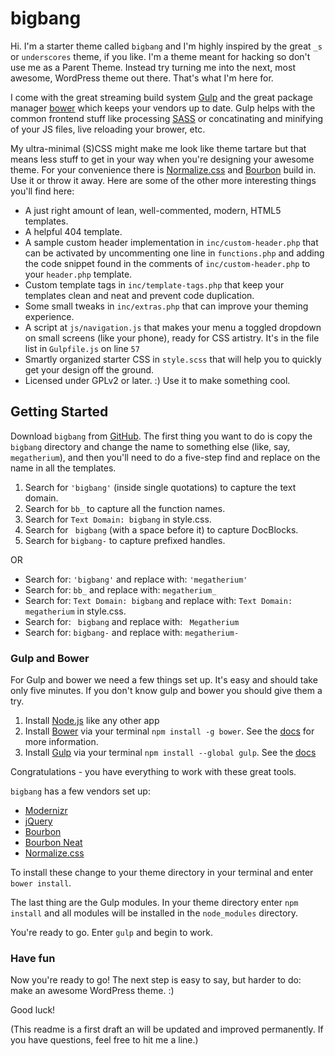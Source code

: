 # bigbang

Hi. I'm a starter theme called `bigbang` and I'm highly inspired by the great `_s` or `underscores` theme, if you like. I'm a theme meant for hacking so don't use me as a Parent Theme. Instead try turning me into the next, most awesome, WordPress theme out there. That's what I'm here for.

I come with the great streaming build system [Gulp](http://gulpjs.com) and the great package manager [bower](http://bower.io) which keeps your vendors up to date. Gulp helps with the common frontend stuff like processing [SASS](http://sass-lang.com) or concatinating and minifying of your JS files, live reloading your brower, etc.

My ultra-minimal (S)CSS might make me look like theme tartare but that means less stuff to get in your way when you're designing your awesome theme. For your convenience there is [Normalize.css](http://necolas.github.io/normalize.css/) and [Bourbon](http://bourbon.io) build in. Use it or throw it away. Here are some of the other more interesting things you'll find here:

* A just right amount of lean, well-commented, modern, HTML5 templates.
* A helpful 404 template.
* A sample custom header implementation in `inc/custom-header.php` that can be activated by uncommenting one line in `functions.php` and adding the code snippet found in the comments of `inc/custom-header.php` to your `header.php` template.
* Custom template tags in `inc/template-tags.php` that keep your templates clean and neat and prevent code duplication.
* Some small tweaks in `inc/extras.php` that can improve your theming experience.
* A script at `js/navigation.js` that makes your menu a toggled dropdown on small screens (like your phone), ready for CSS artistry. It's in the file list in `Gulpfile.js` on line `57`
* Smartly organized starter CSS in `style.scss` that will help you to quickly get your design off the ground.
* Licensed under GPLv2 or later. :) Use it to make something cool.

## Getting Started


Download `bigbang` from [GitHub](https://github.com/maxxscho/bigbang/archive/master.zip). The first thing you want to do is copy the `bigbang` directory and change the name to something else (like, say, `megatherium`), and then you'll need to do a five-step find and replace on the name in all the templates.

1. Search for `'bigbang'` (inside single quotations) to capture the text domain.
2. Search for `bb_` to capture all the function names.
3. Search for `Text Domain: bigbang` in style.css.
4. Search for <code>&nbsp;bigbang</code> (with a space before it) to capture DocBlocks.
5. Search for `bigbang-` to capture prefixed handles.

OR

* Search for: `'bigbang'` and replace with: `'megatherium'`
* Search for: `bb_` and replace with: `megatherium_`
* Search for: `Text Domain: bigbang` and replace with: `Text Domain: megatherium` in style.css.
* Search for: <code>&nbsp;bigbang</code> and replace with: <code>&nbsp;Megatherium</code>
* Search for: `bigbang-` and replace with: `megatherium-`

### Gulp and Bower

For Gulp and bower we need a few things set up. It's easy and should take only five minutes. If you don't know gulp and bower you should give them a try.

1. Install [Node.js](http://nodejs.org) like any other app
2. Install [Bower](http://bower.io) via your terminal `npm install -g bower`. See the [docs](http://bower.io/#install-bower) for more information.
3. Install [Gulp](http://gulpjs.com) via your terminal `npm install --global gulp`. See the [docs](https://github.com/gulpjs/gulp/blob/master/docs/getting-started.md#getting-started)

Congratulations - you have everything to work with these great tools.

`bigbang` has a few vendors set up:
- [Modernizr](http://modernizr.com)
- [jQuery](http://jquery.com)
- [Bourbon](http://bourbon.io)
- [Bourbon Neat](http://neat.bourbon.io)
- [Normalize.css](http://necolas.github.io/normalize.css/)

To install these change to your theme directory in your terminal and enter `bower install`.

The last thing are the Gulp modules. In your theme directory enter `npm install` and all modules will be installed in the `node_modules` directory.

You're ready to go. Enter `gulp` and begin to work.

### Have fun

Now you're ready to go! The next step is easy to say, but harder to do: make an awesome WordPress theme. :)

Good luck!

(This readme is a first draft an will be updated and improved permanently. If you have questions, feel free to hit me a line.)
